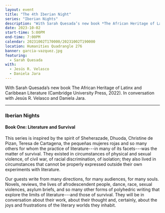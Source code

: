 ```yaml
---
layout: event
title: "The 4th Iberian Night"
series: "Iberian Nights"
description: "With Sarah Quesada’s new book *The African Heritage of Latinx and Caribbean Literature*"
date: 2023-10-02
start-time: 5:00PM
end-time: 7:00PM
calendar: 20231002T170000/20231002T190000
location: Humanities Quadrangle 276
banner: garcia-vazquez.jpg
featuring:
  - Sarah Quesada
with:
  - Jesús R. Velasco
  - Daniela Jara
---
```


With Sarah Quesada’s new book The African Heritage of Latinx and Caribbean Literature (Cambridge University Press, 2022). In conversation with Jesús R. Velasco and Daniela Jara.

---

### Iberian Nights

#### Book One: Literature and Survival

This series is inspired by the spirit of Sheherazade, Dhuoda, Christine de Pizan, Teresa de Cartagena, the pequeñas mujeres rojas and so many others for whom the practice of literature---in many of its facets---was the matter of survival. They existed in circumstances of physical and sexual violence, of civil war, of racial discrimination, of isolation; they also lived in circumstances that cannot be properly expressed outside their own experiments with literature.

Our guests write from many directions, for many audiences, for many souls. Novels, reviews, the lives of afrodescendent people, dance, race, sexual violences, asylum briefs, and so many other forms of polyhedric writing that explore the limits of literature---and those of survival. They will be in conversation about their work, about their thought and, certainly, about the joys and frustrations of the literary worlds they inhabit.
